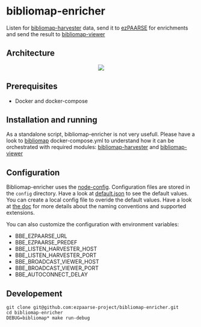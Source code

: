# bibliomap-enricher


Listen for [bibliomap-harvester](https://github.com/ezpaarse-project/bibliomap-harvester) data, send it to [ezPAARSE](https://github.com/ezpaarse-project/ezpaarse) for enrichments and send the result to [bibliomap-viewer](https://github.com/ezpaarse-project/bibliomap-viewer)



## Architecture

<p align="center">
<img src="https://docs.google.com/drawings/d/1bkxEEBL1kLzH76dkIYFzspYHOVajDjQHCijU3mxJLnM/pub?w=694&h=519" />
</p>

## Prerequisites

  * Docker and docker-compose


## Installation and running

As a standalone script, bibliomap-enricher is not very usefull. Please have a look to [bibliomap](https://github.com/ezpaarse-project/bibliomap) docker-compose.yml to understand how it can be orchestrated with required modules: [bibliomap-harvester](https://github.com/ezpaarse-project/bibliomap-harvester) and [bibliomap-viewer](https://github.com/ezpaarse-project/bibliomap-viewer)



## Configuration

Bibliomap-enricher uses the [node-config](https://github.com/lorenwest/node-config). Configuration files are stored in the `config` directory. Have a look at [default.json](https://github.com/ezpaarse-project/bibliomap-enricher/blob/master/config/default.json) to see the default values.
You can create a local config file to overide the default values. Have a look at [the doc](https://github.com/lorenwest/node-config/wiki/Configuration-Files) for more details about the naming conventions and supported extensions.

You can also customize the configuration with environment variables:

  * BBE_EZPAARSE_URL
  * BBE_EZPAARSE_PREDEF
  * BBE_LISTEN_HARVESTER_HOST
  * BBE_LISTEN_HARVESTER_PORT
  * BBE_BROADCAST_VIEWER_HOST
  * BBE_BROADCAST_VIEWER_PORT
  * BBE_AUTOCONNECT_DELAY

## Developement

```
git clone git@github.com:ezpaarse-project/bibliomap-enricher.git
cd bibliomap-enricher
DEBUG=bibliomap* make run-debug
```
